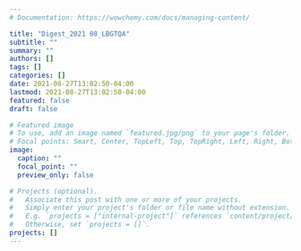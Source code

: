 ```yaml
---
# Documentation: https://wowchemy.com/docs/managing-content/

title: "Digest_2021 08_LBGTQA"
subtitle: ""
summary: ""
authors: []
tags: []
categories: []
date: 2021-08-27T13:02:50-04:00
lastmod: 2021-08-27T13:02:50-04:00
featured: false
draft: false

# Featured image
# To use, add an image named `featured.jpg/png` to your page's folder.
# Focal points: Smart, Center, TopLeft, Top, TopRight, Left, Right, BottomLeft, Bottom, BottomRight.
image:
  caption: ""
  focal_point: ""
  preview_only: false

# Projects (optional).
#   Associate this post with one or more of your projects.
#   Simply enter your project's folder or file name without extension.
#   E.g. `projects = ["internal-project"]` references `content/project/deep-learning/index.md`.
#   Otherwise, set `projects = []`.
projects: []
---
```

